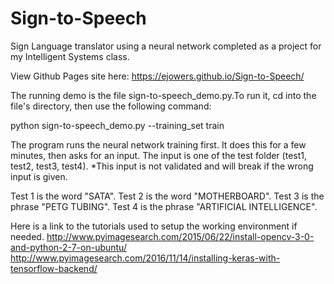 # Sign-to-Speech
Sign Language translator using a neural network completed as a project for my Intelligent Systems class.

View Github Pages site here: https://ejowers.github.io/Sign-to-Speech/

The running demo is the file sign-to-speech_demo.py.To run it, cd into the file's directory, then use the following command:

python sign-to-speech_demo.py --training_set train

The program runs the neural network training first. It does this for a few minutes, then asks for an input. The input is one of the test folder (test1, test2, test3, test4). *This input is not validated and will break if the wrong input is given.

Test 1 is the word "SATA".
Test 2 is the word "MOTHERBOARD".
Test 3 is the phrase "PETG TUBING".
Test 4 is the phrase "ARTIFICIAL INTELLIGENCE".

Here is a link to the tutorials used to setup the working environment if needed.
http://www.pyimagesearch.com/2015/06/22/install-opencv-3-0-and-python-2-7-on-ubuntu/
http://www.pyimagesearch.com/2016/11/14/installing-keras-with-tensorflow-backend/
